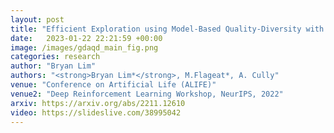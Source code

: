 ```yaml
---
layout: post
title: "Efficient Exploration using Model-Based Quality-Diversity with Gradients"
date:   2023-01-22 22:21:59 +00:00
image: /images/gdaqd_main_fig.png
categories: research
author: "Bryan Lim"
authors: "<strong>Bryan Lim*</strong>, M.Flageat*, A. Cully"
venue: "Conference on Artificial Life (ALIFE)"
venue2: "Deep Reinforcement Learning Workshop, NeurIPS, 2022"
arxiv: https://arxiv.org/abs/2211.12610
video: https://slideslive.com/38995042
--- 
```

